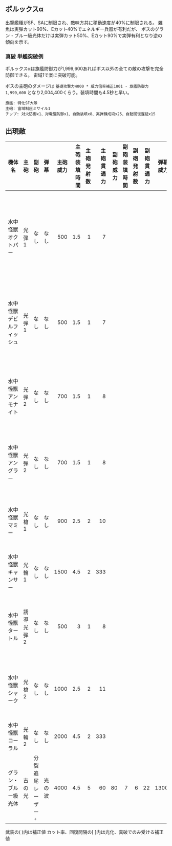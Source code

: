 ## ポルックスα

出撃艦種がSF、SAに制限され、敵味方共に移動速度が40%に制限される。
雑魚は実弾カット90%、Eカット40%でエネルギー兵器が有利だが、
ボスのグラン・ブルー級光体だけは実弾カット50%、Eカット90%で実弾有利となり逆の傾向を示す。

### 真破 単艦突破例

ポルックスαは旗艦防御力が1,999,600あればボス以外の全ての敵の攻撃を完全防御できる。
宙域1で楽に突破可能。

ボスの主砲のダメージは `基礎攻撃力4000 * 威力倍率補正1001 - 旗艦防御力1,999,600` となり2,004,400くらう。装填時間も4.5秒と早い。

```
旗艦: 特化SF大隊
主砲: 宙域制圧ミサイル1
チップ: 対火防御x1、対電磁防御x1、自動装填x8、実弾錬成術x25、自動回復遅延x15
```

## 出現敵

<ul class="enemies-list"></ul>

| 機体名                   | 主砲      | 副砲              | 弾幕   | 主砲威力 | 主砲装填時間 | 主砲発射数 | 主砲貫通力 | 副砲威力 | 副砲装填時間 | 副砲発射数 | 副砲貫通力 | 弾幕威力 | 弾幕装填時間 | 弾幕発射数 | 弾幕貫通力 | 機関            | 設計図         | 実弾カット | Eカット | 爆風カット | 回避率 | 爆風回避率 | 回復間隔 |   装甲 | 速度 | 対火災力 | 対電磁力 | 資金 | 功績値 | 救出人数 | 登場ステージ                         |
|--------------------------|-----------|-------------------|--------|---------:|-------------:|-----------:|-----------:|---------:|-------------:|-----------:|-----------:|---------:|-------------:|-----------:|-----------:|-----------------|----------------|-----------:|--------:|-----------:|-------:|-----------:|----------|-------:|-----:|---------:|---------:|-----:|-------:|---------:|--------------------------------------|
| 水中怪獣オクトパー       | 光弾1     | なし              | なし   |      500 |          1.5 |          1 |          7 |          |              |            |            |          |              |            |            | 軽燃料炉A       | 汎用SF-AS21    |        90% |     40% |         0% |     0% |         0% | 20秒     |    200 | 3.30 |       90 |       90 |  100 |    100 |        0 | 1、1ボス、2、3、4、5、6、7、8、9、10 |
| 水中怪獣デビルフィッシュ | 光弾1     | なし              | なし   |      500 |          1.5 |          1 |          7 |          |              |            |            |          |              |            |            | 軽燃料炉B       | 汎用SF-AS21    |        90% |     40% |         0% |     0% |         0% | 20秒     |    220 | 3.40 |       90 |       90 |  120 |    120 |        0 | 2ボス、3、4、5、6、7、8、9、10       |
| 水中怪獣アンモナイト     | 光弾2     | なし              | なし   |      700 |          1.5 |          1 |          8 |          |              |            |            |          |              |            |            | 軽燃料炉C       | 支援SF-AS22    |        90% |     40% |         0% |     0% |         0% | 20秒     |    230 | 2.60 |       90 |       90 |  140 |    140 |        0 | 3ボス、4、5、6、7、8、9、10          |
| 水中怪獣アングラー       | 光弾2     | なし              | なし   |      700 |          1.5 |          1 |          8 |          |              |            |            |          |              |            |            | 軽燃料炉D       | 支援SF-AS22    |        90% |     40% |         0% |     0% |         0% | 20秒     |    250 | 2.80 |       90 |       90 |  160 |    160 |        0 | 4ボス、5、6、7、8、9、10             |
| 水中怪獣マミー           | 光槍1     | なし              | なし   |      900 |          2.5 |          2 |         10 |          |              |            |            |          |              |            |            | 原子炉A         | 試作重SA-AS100 |        90% |     40% |         0% |     0% |         0% | 20秒     |   1200 | 2.60 |       99 |       99 |  500 |    500 |        0 | 5ボス、6、7、8、9、10                |
| 水中怪獣キャンサー       | 光輪1     | なし              | なし   |     1500 |          4.5 |          2 |        333 |          |              |            |            |          |              |            |            | 原子炉B         | 重SA-AS200     |        90% |     40% |         0% |     0% |         0% | 20秒     |   1300 | 2.10 |       99 |       99 |  600 |    600 |        0 | 6ボス、7、8、9、10                   |
| 水中怪獣タートル         | 誘導光弾2 | なし              | なし   |      500 |            3 |          1 |          8 |          |              |            |            |          |              |            |            | 試作対消滅機関A | 試作SF-AS300   |        90% |     40% |         0% |     0% |         0% | 20秒     |   5000 | 2.30 |       99 |       99 | 1300 |   1300 |        0 | 7ボス、8、9、10                      |
| 水中怪獣シャーク         | 光槍2     | なし              | なし   |     1000 |          2.5 |          2 |         11 |          |              |            |            |          |              |            |            | 試作対消滅機関B | 試作SF-AS300   |        90% |     40% |         0% |     0% |         0% | 20秒     |   6000 | 3.50 |       99 |       99 | 1400 |   1400 |        0 | 8ボス、9、10                         |
| 水中怪獣コーラル         | 光輪2     | なし              | なし   |     2000 |          4.5 |          2 |        333 |          |              |            |            |          |              |            |            | 縮退炉A         | 試作SF-AS300   |        90% |     40% |         0% |     0% |         0% | 20秒     |  33000 | 1.20 |       99 |       99 | 2000 |   2000 |        0 | 9ボス、10                            |
| グラン・ブルー級光体     | 古の光    | 分裂追尾レーザー+ | 光の波 |     4000 |          4.5 |          5 |         60 |       80 |            7 |          6 |         22 |     1300 |          0.6 |          1 |        100 | 星生炉A         | 生体SF-AS301   |        50% |     90% |         0% |     0% |         0% | 15秒     | 320000 | 0.25 |       99 |       99 | 3500 |   3500 |        0 | 10ボス                               |

武装の( )内は補正値
カット率、回復間隔の[ ]内は光化、真破でのみ受ける補正値

